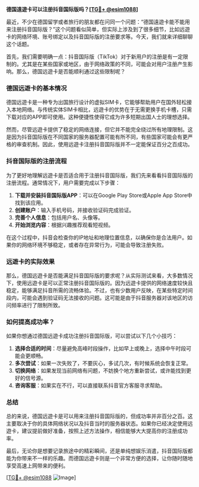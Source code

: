 **德国遠遊卡可以注册抖音国际版吗？[[TG💪+ @esim1088](https://t.me/s/esim1088)]**

最近，不少在德国留学或者旅行的朋友都在问同一个问题：“德国遠遊卡能不能用来注册抖音国际版？”这个问题看似简单，但实际上涉及到了很多细节，比如远遊卡的网络环境、账号绑定以及抖音国际版的注册要求等。今天，我们就来详细聊聊这个话题。

首先，我们需要明确一点：抖音国际版（TikTok）对于新用户的注册是有一定限制的。尤其是在某些国家或地区，由于网络政策的不同，可能会对用户注册产生影响。那么，德国远遊卡是否能顺利通过这些限制呢？

### 德国远遊卡的基本情况

德国远遊卡是一种专为出国旅行设计的虚拟SIM卡，它能够帮助用户在国外轻松接入本地网络。与传统实体SIM卡相比，远遊卡的优势在于无需更换手机卡槽，只需下载对应的APP即可使用。这种便捷性使得它成为许多短期出国人士的理想选择。

然而，尽管远遊卡提供了稳定的网络连接，但它并不能完全绕过所有地理限制。这是因为抖音国际版在不同国家的服务器配置可能有所不同，有些国家可能会有更严格的审查机制。因此，使用远遊卡注册抖音国际版并不一定能保证百分之百成功。

### 抖音国际版的注册流程

为了更好地理解远遊卡是否适合用于注册抖音国际版，我们先来看看抖音国际版的注册流程。通常情况下，用户需要完成以下步骤：

1. **下载并安装抖音国际版APP**：可以在Google Play Store或Apple App Store中找到该应用。
2. **创建账户**：输入手机号码，并接收验证码完成验证。
3. **完善个人信息**：包括用户名、头像等。
4. **开始浏览内容**：根据兴趣推荐观看短视频。

在这个过程中，抖音会检查你的IP地址和地理位置信息，以确保你是合法用户。如果你的网络环境不够稳定，或者存在异常行为，可能会导致注册失败。

### 远遊卡的实际效果

那么，德国远遊卡是否能满足抖音国际版的要求呢？从实际测试来看，大多数情况下，使用远遊卡是可以正常注册抖音国际版的。因为远遊卡提供的网络速度较快且稳定，能够满足抖音所需的流畅体验。不过，也有少数用户反映，在某些特定时间段内，可能会遇到验证码无法接收的问题。这可能是由于抖音服务器对该地区的访问频率进行了限制所致。

### 如何提高成功率？

如果你想通过德国远遊卡成功注册抖音国际版，可以尝试以下几个小技巧：

1. **选择合适的时间**：尽量避免高峰时段操作，比如早上或晚上，选择中午时段可能会更顺畅。
2. **多次尝试**：如果一次失败了，不要灰心，多试几次，有时候系统会恢复正常。
3. **切换网络**：如果发现当前网络有问题，不妨换个地方重新尝试，或许能找到更好的信号源。
4. **咨询客服**：如果实在不行，可以直接联系抖音官方客服寻求帮助。

### 总结

总的来说，德国远遊卡是可以用来注册抖音国际版的，但成功率并非百分之百。这主要取决于你的具体网络状况以及抖音当时的服务器状态。如果你已经决定使用远遊卡，建议提前做好准备，按照上述方法操作，相信能够大大提高你的注册成功率。

最后，无论你是想要记录旅途中的精彩瞬间，还是单纯想娱乐消遣，抖音国际版都能为你带来不一样的乐趣。而德国远遊卡则是一个非常方便的选择，让你随时随地享受高速上网带来的便利。

[[TG💪+ @esim1088](https://t.me/s/esim1088) ![Image](https://i.postimg.cc/4NQfJmqS/Snipaste-2025-05-13-00-14-12.png)]